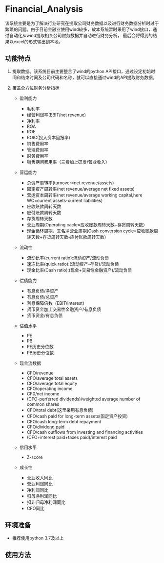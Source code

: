 # Financial_Analysis

该系统主要是为了解决行业研究在提取公司财务数据以及进行财务数据分析时过于繁琐的问题。由于目前金融业使用wind较多，故本系统暂时采用了wind接口，通过自动化从wind提取相关公司财务数据并自动进行财务分析，
最后会将得到的结果以excel的形式输出到本地。

## 功能特点

1. 提取数据。该系统目前主要整合了wind的python API接口，通过设定初始时间和结束时间及公司代码和名称，就可以直接通过wind的API提取财务数据。

2. 覆盖全方位财务分析指标
  
    * 盈利能力
    
       * 毛利率
       * 经营利润率(EBIT/net revenue)
       * 净利率
       * ROA
       * ROE
       * ROIC(投入资本回报率)
       * 销售费用率
       * 管理费用率
       * 财务费用率
       * 销售期间费用率（三费加上研发/营业收入）
       
     * 营运能力
       
       * 总资产周转率(turnover=net revenue/assets)
       * 固定资产周转率(net revenue/average net fixed assets)
       * 营运资本周转率(net revenue/average working capital,here WC=current assets-current liabilities)
       * 应收账款周转天数
       * 应付账款周转天数
       * 存货周转天数
       * 营业周期(Operating cacle=应收账款周转天数+存货周转天数）
       * 现金循环周期，又名净营业周期(Cash conversion cycle=应收账款周转天数+存货周转天数-应付账款周转天数）
       
     * 流动性
     
       * 流动比率(current ratio):流动资产/流动负债
       * 速冻比率(quick ratio):(流动资产-存货)/流动负债
       * 现金比率(Cash ratio):(现金+交易性金融资产)/流动负债
       
     * 偿债能力
     
       * 有息负债/净资产
       * 有息负债/总资产
       * 利息保障倍数（EBIT/Interest)
       * 货币资金加上交易性金融资产/有息负债
       * 货币资金/有息负债
      
     * 估值水平
     
       * PE
       * PB
       * PE历史分位数
       * PB历史分位数
       
     * 现金流数据
     
       * CFO/revenue
       * CFO/average total assets
       * CFO/average total equity
       * CFO/operating income
       * CF0/net income
       * (CFO-perferred dividends)/weighted average number of common shares
       * CFO/total debt(这里采用有息负债)
       * CFO/cash paid for long-term assets(固定资产投资)
       * CFO/cash long-term debt repayment
       * CFO/dividend paid
       * CFO/cash outflows from investing and financing activities
       * (CFO+interest paid+taxes paid)/interest paid
      
    * 信用水平
     
      * Z-score
   
    * 成长性
    
      * 营业收入同比
      * 营业利润同比
      * 净利润同比
      * 归母净利润同比
      * 扣非归母净利润同比
      * CFO同比

## 环境准备
  
* 推荐使用python 3.7及以上

## 使用方法



